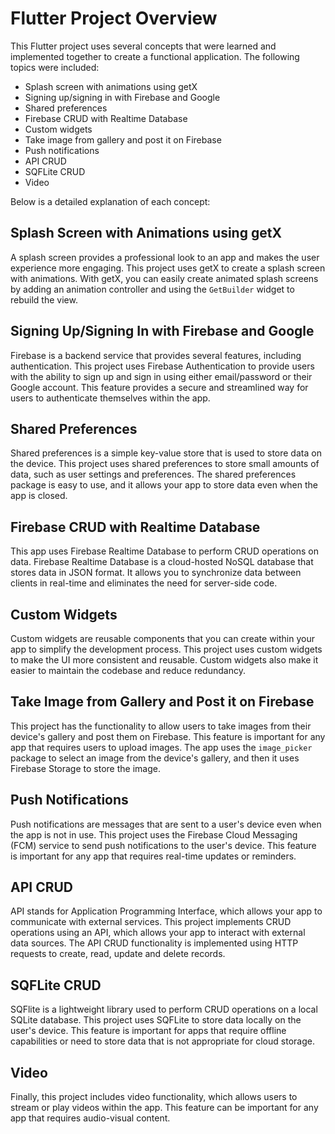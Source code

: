 # Flutter Project Overview

This Flutter project uses several concepts that were learned and implemented together to create a functional application. The following topics were included:

- Splash screen with animations using getX
- Signing up/signing in with Firebase and Google
- Shared preferences
- Firebase CRUD with Realtime Database
- Custom widgets
- Take image from gallery and post it on Firebase
- Push notifications
- API CRUD
- SQFLite CRUD
- Video

Below is a detailed explanation of each concept:

## Splash Screen with Animations using getX

A splash screen provides a professional look to an app and makes the user experience more engaging. This project uses getX to create a splash screen with animations. With getX, you can easily create animated splash screens by adding an animation controller and using the `GetBuilder` widget to rebuild the view.

## Signing Up/Signing In with Firebase and Google

Firebase is a backend service that provides several features, including authentication. This project uses Firebase Authentication to provide users with the ability to sign up and sign in using either email/password or their Google account. This feature provides a secure and streamlined way for users to authenticate themselves within the app.

## Shared Preferences

Shared preferences is a simple key-value store that is used to store data on the device. This project uses shared preferences to store small amounts of data, such as user settings and preferences. The shared preferences package is easy to use, and it allows your app to store data even when the app is closed.

## Firebase CRUD with Realtime Database

This app uses Firebase Realtime Database to perform CRUD operations on data. Firebase Realtime Database is a cloud-hosted NoSQL database that stores data in JSON format. It allows you to synchronize data between clients in real-time and eliminates the need for server-side code.

## Custom Widgets

Custom widgets are reusable components that you can create within your app to simplify the development process. This project uses custom widgets to make the UI more consistent and reusable. Custom widgets also make it easier to maintain the codebase and reduce redundancy.

## Take Image from Gallery and Post it on Firebase

This project has the functionality to allow users to take images from their device's gallery and post them on Firebase. This feature is important for any app that requires users to upload images. The app uses the `image_picker` package to select an image from the device's gallery, and then it uses Firebase Storage to store the image.

## Push Notifications

Push notifications are messages that are sent to a user's device even when the app is not in use. This project uses the Firebase Cloud Messaging (FCM) service to send push notifications to the user's device. This feature is important for any app that requires real-time updates or reminders.

## API CRUD

API stands for Application Programming Interface, which allows your app to communicate with external services. This project implements CRUD operations using an API, which allows your app to interact with external data sources. The API CRUD functionality is implemented using HTTP requests to create, read, update and delete records.

## SQFLite CRUD

SQFlite is a lightweight library used to perform CRUD operations on a local SQLite database. This project uses SQFLite to store data locally on the user's device. This feature is important for apps that require offline capabilities or need to store data that is not appropriate for cloud storage.

## Video

Finally, this project includes video functionality, which allows users to stream or play videos within the app. This feature can be important for any app that requires audio-visual content.
